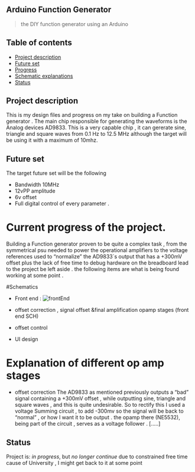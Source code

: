 ## Arduino Function Generator 
>the DIY function generator using an Arduino



## Table of contents
* [Project description](#Project-description)
* [Future set ](#Future-set)
* [Progress ](#current-progress-of-the-project.)
* [Schematic explanations](#EXPLANATION-OF-DIFFERENT-OP-AMP-STAGES)
* [Status](#Status)


## Project description 
This is my design files and progress on my take on building a Function generator . The main chip responsible for generating the waveforms is the Analog devices AD9833. This is a very capable chip  , it can gererate sine, triangle and square waves from 0.1 Hz to 12.5 MHz although the target will  be using it with a maximum of 10mhz.


## Future set 
The target future set will be the following 
* Bandwidth 10MHz
* 12vPP amplitude 
* 6v offset
* Full digital control of every parameter . 


# Current progress of the project. 
Building a Function generator proven to be quite a complex task , from the symmetrical psu needed to power the operational amplifiers to the voltage references used  to “normalize” the AD9833`s output that has a +300mV offset plus the lack of free time to debug hardware on the breadboard lead to the project be left aside . the following items are what is being found working at some point . 

#Schematics 

* Front end : 
    ![frontEnd](https://github.com/finos2/Arduino-Function-Generator/blob/main/IMG/Front%20End.png?raw=true)


* offset correction , signal offset &final amplification opamp stages (front end SCH) 
* offset control 
* UI design 
#  Explanation of different op amp stages 

* offset correction 
The AD9833 as mentioned previously outputs a “bad” signal containing a +300mV offset , while outputting sine,  triangle and square waves , and this is quite undesirable. So to rectify this I used a voltage Summing circuit , to add -300mv so the signal will be back to “normal” , or how I want it to be output . the opamp there (NE5532), being part of the circuit , serves as a voltage follower . 
[…..] 


## Status
Project is: _in progress_,  but  _no longer continue_  due to constrained free time cause of University , I might get back to it at some point
